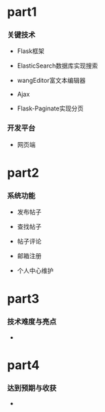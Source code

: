 # part1

### 关键技术

- Flask框架

- ElasticSearch数据库实现搜索

- wangEditor富文本编辑器

- Ajax

- Flask-Paginate实现分页

### 开发平台

- 网页端

# part2

### 系统功能

- 发布帖子

- 查找帖子

- 帖子评论

- 邮箱注册

- 个人中心维护

# part3

### 技术难度与亮点

- 

# part4

### 达到预期与收获

- 
